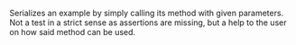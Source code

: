 Serializes an example by simply calling its method with given parameters. Not a test in a strict sense as assertions are missing, but a help to the user on how said method can be used.
